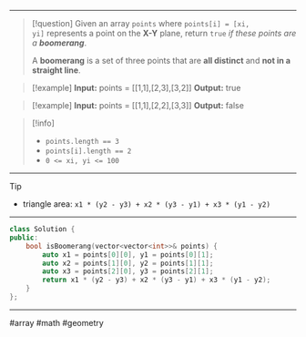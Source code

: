 ___

> [!question] 
> Given an array `points` where `points[i] = [xi, yi]` represents a point on the **X-Y** plane, return `true` _if these points are a **boomerang**_.
> 
> A **boomerang** is a set of three points that are **all distinct** and **not in a straight line**. 

> [!example] 
> **Input:** points = [[1,1],[2,3],[3,2]]
**Output:** true 

> [!example] 
> **Input:** points = [[1,1],[2,2],[3,3]]
**Output:** false 

> [!info] 
> - `points.length == 3`
> - `points[i].length == 2`
> - `0 <= xi, yi <= 100` 

___

> [!tip] 
> - triangle area: `x1 * (y2 - y3) + x2 * (y3 - y1) + x3 * (y1 - y2)` 

___

```cpp
class Solution {
public:
    bool isBoomerang(vector<vector<int>>& points) {
        auto x1 = points[0][0], y1 = points[0][1];
        auto x2 = points[1][0], y2 = points[1][1];
        auto x3 = points[2][0], y3 = points[2][1];
        return x1 * (y2 - y3) + x2 * (y3 - y1) + x3 * (y1 - y2);
    }
};
```

___

#array #math #geometry 